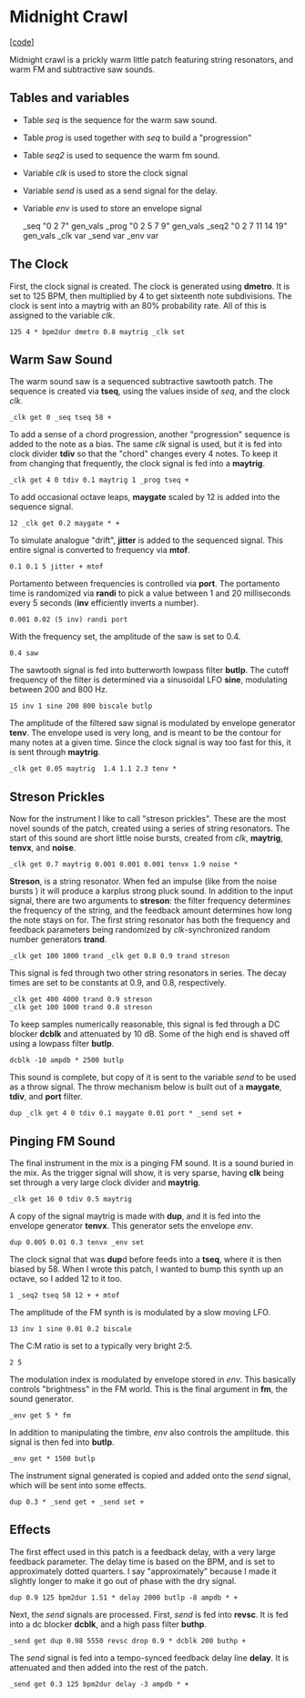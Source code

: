 # Midnight Crawl

\[[code](/res/cook/midnight_crawl.sp)]

Midnight crawl is a prickly warm little patch featuring string resonators,
and warm FM and subtractive saw sounds. 
## Tables and variables
- Table *seq* is the sequence for the warm saw sound. 
- Table *prog* is used together with *seq* to build a "progression"
- Table *seq2* is used to sequence the warm fm sound. 
- Variable *clk* is used to store the clock signal
- Variable *send* is used as a send signal for the delay. 
- Variable *env* is used to store an envelope signal

    _seq "0 2 7" gen_vals 
    _prog "0 2 5 7 9" gen_vals
    _seq2 "0 2 7 11 14 19" gen_vals
    _clk var
    _send var 
    _env var

## The Clock
First, the clock signal is created. The clock is generated using 
**dmetro**. It is set to 125 BPM, then multiplied by 4 to get 
sixteenth note subdivisions. The clock is sent into a maytrig
with an 80% probability rate. All of this is assigned to 
the variable *clk*.

    125 4 * bpm2dur dmetro 0.8 maytrig _clk set 

## Warm Saw Sound
The warm sound saw is a sequenced subtractive sawtooth patch. 
The sequence is created via **tseq**, using the values inside of *seq*,
and the clock *clk*. 

    _clk get 0 _seq tseq 58 + 

To add a sense of a chord progression, another "progression" sequence
is added to the note as a bias. The same *clk* signal is used, but it
is fed into clock divider **tdiv** so that the "chord" changes every 
4 notes. To keep it from changing that frequently, the clock signal is
fed into a **maytrig**. 

    _clk get 4 0 tdiv 0.1 maytrig 1 _prog tseq + 

To add occasional octave leaps, **maygate** scaled by 12 is added into
the sequence signal. 

    12 _clk get 0.2 maygate * + 

To simulate analogue "drift", **jitter** is added to the sequenced signal.
This entire signal is converted to frequency via **mtof**. 

    0.1 0.1 5 jitter + mtof 

Portamento between frequencies is controlled via **port**. The portamento
time is randomized via **randi** to pick a value between 1 and 20 milliseconds
every 5 seconds (**inv** efficiently inverts a number). 

    0.001 0.02 (5 inv) randi port 

With the frequency set, the amplitude of the saw is set to 0.4. 

    0.4 saw 

The sawtooth signal is fed into butterworth lowpass filter **butlp**.
The cutoff frequency of the filter is determined via a sinusoidal LFO
**sine**, modulating between 200 and 800 Hz. 

    15 inv 1 sine 200 800 biscale butlp

The amplitude of the filtered saw signal is modulated by envelope 
generator **tenv**. The envelope used is very long, and is meant to
be the contour for many notes at a given time. Since the clock signal
is way too fast for this, it is sent through **maytrig**. 

    _clk get 0.05 maytrig  1.4 1.1 2.3 tenv *

## Streson Prickles
Now for the instrument I like to call "streson prickles". These are the
most novel sounds of the patch, created using a series of string resonators.
The start of this sound are short little noise bursts, created from 
*clk*, **maytrig**, **tenvx**, and **noise**.

    _clk get 0.7 maytrig 0.001 0.001 0.001 tenvx 1.9 noise * 

**Streson**, is a string resonator. When fed an impulse (like from the noise 
bursts ) it will produce a karplus strong pluck sound. In addition to the
input signal, there are two arguments to **streson**: the filter frequency 
determines the frequency of the string, and the feedback amount determines
how long the note stays on for. The first string resonator has both 
the frequency and feedback parameters being randomized by *clk*-synchronized
random number generators **trand**. 

    _clk get 100 1000 trand _clk get 0.8 0.9 trand streson 

This signal is fed through two other string resonators in series. 
The decay times are set to be constants at 0.9, and 0.8, respectively.

    _clk get 400 4000 trand 0.9 streson 
    _clk get 100 1000 trand 0.8 streson  

To keep samples numerically reasonable, this signal is fed through a 
DC blocker **dcblk** and attenuated by 10 dB. Some of the high end is 
shaved off using a lowpass filter **butlp**.

    dcblk -10 ampdb * 2500 butlp 

This sound is complete, but copy of it is sent to the variable *send*
to be used as a throw signal. The throw mechanism below is built out
of a **maygate**, **tdiv**, and **port** filter. 

    dup _clk get 4 0 tdiv 0.1 maygate 0.01 port * _send set +

## Pinging FM Sound
The final instrument in the mix is a pinging FM sound. It is a sound
buried in the mix. As the trigger signal will show, it is very sparse,
having **clk** being set through a very large clock divider and 
**maytrig**.

    _clk get 16 0 tdiv 0.5 maytrig 

A copy of the signal maytrig is made with **dup**, and it is fed into
the envelope generator **tenvx**. This generator sets the envelope *env*.

    dup 0.005 0.01 0.3 tenvx _env set

The clock signal that was **dup**d before feeds into a **tseq**, where it
is then biased by 58. When I wrote this patch, I wanted to bump this synth
up an octave, so I added 12 to it too. 

    1 _seq2 tseq 58 12 + + mtof 

The amplitude of the FM synth is is modulated by a slow moving LFO.

    13 inv 1 sine 0.01 0.2 biscale 

The C:M ratio is set to a typically very bright 2:5. 

    2 5 

The modulation index is modulated by envelope stored in *env*. This 
basically controls "brightness" in the FM world. This is the final argument
in **fm**, the sound generator.

    _env get 5 * fm 

In addition to manipulating the timbre, *env* also controls the amplitude.
this signal is then fed into **butlp**. 

    _env get * 1500 butlp 

The instrument signal generated is copied and added onto the *send* signal,
which will be sent into some effects. 

    dup 0.3 * _send get + _send set +

## Effects
The first effect used in this patch is a feedback delay, with a very
large feedback parameter. The delay time is based on the BPM, and is set
to approximately dotted quarters. I say "approximately" because I made it
slightly longer to make it go out of phase with the dry signal. 

    dup 0.9 125 bpm2dur 1.51 * delay 2000 butlp -8 ampdb * + 

Next, the *send* signals are processed. First, *send* is fed into 
**revsc**. It is fed into a dc blocker **dcblk**, and a high pass filter
**buthp**. 

    _send get dup 0.98 5550 revsc drop 0.9 * dcblk 200 buthp + 

The *send* signal is fed into a tempo-synced feedback delay line 
**delay**. It is attenuated and then added into the rest of the patch.

    _send get 0.3 125 bpm2dur delay -3 ampdb * +

